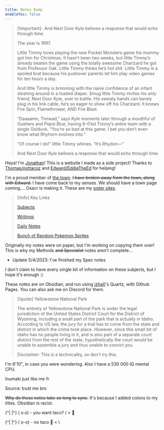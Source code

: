 ```yaml
---
title: Notes Dump
enableToc: false
---
```


> [!important]- And Next Door Kyle bellows a response that would echo through time.
> 
> The year is 1997. 
> 
> Little Timmy loves playing the new Pocket Monsters game his mommy got him for Christmas. It hasn’t been two weeks, but little Timmy’s already beaten the game using the totally awesome Charizard he got from Professor Oak. Little Timmy thinks he’s hot shit. Little Timmy is a spoiled brat because his pushover parents let him play video games for ten hours a day. 
> 
> And little Timmy is brimming with the naive confidence of an infant sloshing around in a loaded diaper.  Smug little Timmy invites his only friend, Next Door Kyle, over to battle. His sweaty hands can barely plug in his link cable, he’s so eager to show off his Charizard. It knows Fire Spin, Flamethrower, AND Fire Blast.  
> 
> “Daaaamn, Timwad,” says Kyle moments later through a mouthful of Gushers and Pepsi Blue, having 6-0’ed Timmy’s entire team with a single Golduck. “You’re so bad at this game. I bet you don’t even know what Rhyhorn evolves into.”  
> 
> “Of course I do!” little Timmy whines. “It’s Rhydon—”  
> 
> And Next Door Kyle bellows a response that would echo through time.

Heya! I'm [Jonathan](Writings/AboutMe.md)! This is a website I made as a side project! Thanks to [Thomas/nottacoz](https://github.com/nottacoz) and [Edward/EddieTheEd](https://github.com/eddietheed) for helping! 

I'm a proud member of [the town](Writings/town.md). ~~I have broken away from the town, along with Edward.~~ I have come back to my senses. We should have a town page coming.....Osacr is making it. These are my [sister sites](townsites.md). 


> [!info] Key Links
> 
> [Subjects](Subjects.md)
> 
> [Writings](Writings/Writings.md)
> 
> [Daily Notes](DailyNotes/DailyNotes.md)
> 
>[Bunch of Random Pokemon Sprites](poke)

Originally my notes were on paper, but I'm working on copying them over! This is why my Methods ~~and Specialist~~ notes aren't complete...
- Update 5/4/2023: I've finished my Spec notes

I don't claim to have every single bit of information on these subjects, but I hope it's enough :)

These notes are on Obsidian, and run using [jzha0](https://github.com/jackyzha0)'s Quartz, with Github Pages. You can also ask me on Discord for them.


> [!quote] Yellowstone National Park
> 
> The entirety of Yellowstone National Park is under the legal jurisdiction of the United States District Court for the District of Wyoming, including a small part of the park that is actually in Idaho. According to US law, the jury for a trial has to come from the state and district in which the crime took place. However, since this small bit of Idaho has no people living in it, and is also part of a separate court district from the rest of the state, hypothetically the court would be unable to assemble a jury and thus unable to convict you. 
> 
> Disclaimer: This is a technicality, so don't try this.

I'm 6'10", in case you were wondering. Also I have a 530 000 IQ mental CPU.

Inumaki just like me fr


Source: trust me bro

~~Why do these notes take so long to sync.~~ It's because I added colons to my titles. Obsidian is racist.

{^| |^}
(   o.o) - you want taco?
/ > 🌮

{^| |^}
(   o-o) - no taco
🌮 <  \



